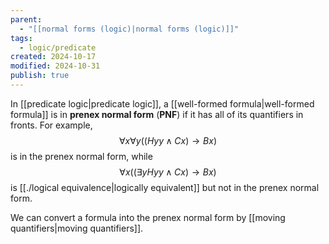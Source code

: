 ```yaml
---
parent:
  - "[[normal forms (logic)|normal forms (logic)]]"
tags:
  - logic/predicate
created: 2024-10-17
modified: 2024-10-31
publish: true
---
```

In [[predicate logic|predicate logic]], a [[well-formed formula|well-formed formula]] is in **prenex normal form** (**PNF**) if it has all of its quantifiers in fronts. For example,
$$
\forall x \forall y (( Hyy \land Cx) \to Bx)
$$
is in the prenex normal form, while
$$
\forall x ((\exists y Hyy \land Cx) \to Bx)
$$
is [[./logical equivalence|logically equivalent]] but not in the prenex normal form.

We can convert a formula into the prenex normal form by [[moving quantifiers|moving quantifiers]].
